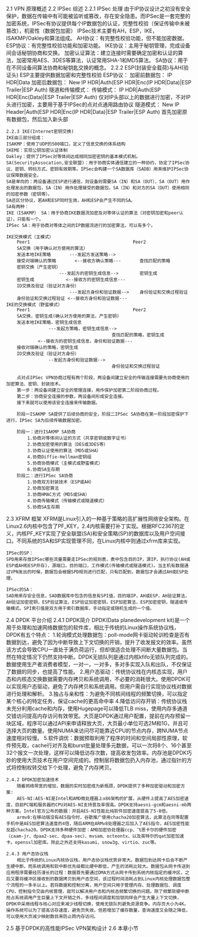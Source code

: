2.1 VPN 原理概述
2.2 IPSec 综述
	2.2.1 IPSec 处理
	由于IP协议设计之初没有安全保护，数据在传输中有可能被监听或篡改，存在安全隐患。而IPSec是一套完整的加密系统，IPSec有协议提供每个IP数据包的认证，完整性校验（保证传输中未被篡改），机密性（数据包加密）
	IPSec技术主要有AH，ESP，IKE，ISAKMP/Oakley和算法组成。
	AH协议：有完整性校验功能，但不能加密数据。
	ESP协议：有完整性校验功能和加密功能。
	IKE协议：主用于秘钥管理，完成设备间会话秘钥协商和交换。
	加密认证算法：建立连接时需要确定加密和认证的算法，加密常用AES、3DES等算法，认证常用SHA-1和MD5算法。
	SA协议：用于在不同设备间算法协商和秘钥匙交换的概念。
	2.2.2 ESP(封装安全载荷)与AH(验证头)
	ESP主要提供数据加密和完整性校验
	ESP协议：
	加密前数据包：	IP HDR|Data
	加密后数据包：	New IP HDR|Auth(ESP HDR|Enc(IP HDR|Data)|ESP Trailer|ESP Auth)
	隧道和传输模式：
	传输模式：
		IP HDR|Auth(ESP HDR|Enc(Data)|ESP Trailer|ESP Auth)
		仅对IP头部以上的数据进行加密，不对IP头进行加密，主要用于基于IPSec的点对点通用路由协议
	隧道模式：
		New IP Header|Auth(ESP HDR|Enc(IP HDR|Data)|ESP Trailer|ESP Auth)
		首先加密原有数据包，然后加入新头部

	2.2.3 IKE(Internet密钥交换)
	IKE由三部分组成：
	ISAKMP：使用了UDP的500端口，定义了信息交换的体系结构
	SKEME：实现公钥加密认证体制
	Oakley：提供了IPSec对等体间达成相同加密密钥的基本模式机制。
	SA(SecurityAssocation,安全联盟)：用于协商实体通信建立的一种协约，协定了IPSec协议、密钥、转码方式、密钥有效期等。IPSec会构建一个SA数据库（SADB）用来维护IPSec协议保障数据安全。
	SA是单向的：两设备通过ESP进行通信，则设备则需要SA（IN）和SA（OUT），SA（OUT）用作处理发出的数据包，SA（IN）用作处理接受的数据包，SA（IN）和对方的SA（OUT）使用相同的加密参数（密钥等）。
	SA还区分协议，若AH和ESP同时生效，AH和ESP会产生不同的SA。
	SA有两种：
	IKE（ISAKMP） SA：用于协商IKE数据流加密及对等体认证的算法（对密钥加密和peer认证），只能有一个。
	IPSec SA：用于协商对等体之间的IP数据流进行的加密算法，可以有多个。

	IKE交换模式（主模式）
		Peer1										Peer2
		SA交换（用于确认对方使用的算法）
		发送本地IKE策略		---发起方发送策略-->	
		接受对端确认的策略		<--接收方确认策略---		查找匹配的策略
		密钥交换（产生密钥）
						---发起方的密钥生成信息-->		密钥生成
		密钥生成			<--接收方的密钥生成信息---
		ID交换及验证（验证对方身份）
							---发起方身份和验证数据-->	身份验证和交换过程验证
		身份验证和交换过程验证	<--接收方身份和验证数据---
	IKE的交换模式（野蛮模式）
		Peer1										Peer2
		SA交换，密钥生成(确认对方使用的算法，产生密钥)
		发送本地IKE策略，密钥生成信息
					---发起方策略，密钥生成信息-->
											查找匹配的策略，密钥生成
				<--接收方的密钥生成信息，身份和验证数据---
		接收对端确认的策略，密钥生成
		ID交换及验证（验证对方身份）
					--发起方身份和验证数据-->
											身份验证和交换过程验证

		点对点IPSec VPN协商过程有两个阶段，两设备间建立安全的传输连接需要先协商使用的加密算法、密钥、封装技术。
		第一步：两设备间建立安全的管理连接，用作保护加密第二阶段协商过程。
		第二步：协商安全连接的参数，两设备间形成安全连接。
		接下来就可以使用该安全连接来传输数据。

		阶段一ISAKMP SA提供了后续协商的安全，阶段二IPSec SA协商在第一阶段加密保护下进行，IPSec SA为后续传输数据加密。

		阶段一：进行ISAKMP SA协商
			1.协商对等体间认证的方式（共享密钥或数字证书）
			2.协商加密使用的算法（DES或3DES等）
			3.协商认证使用的算法（MD5或SHA）
			4.协商Diffie-Hellman密钥组
			5.协商协商模式（主模式或野蛮模式）
			6.协商SA生存期
		阶段二：进行IPSec SA协商
			1.协商双方封装技术（ESP或AH）
			2.协商加密算法
			3.协商HMAC方式（MD5或SHA）
			4.协商传输模式（传输模式或隧道模式）
			5.协商SA生存期

2.3 XFRM 框架
	XFRM是Linux引入的一种基于策略的高扩展性网络安全架构。在Linux2.6内核中包含了PF_KEY，2.4内核需要打补丁实现。根据RFC2367的定义，内核PF_KEY实现了安全联盟(SA)和安全策略(SP)的数据库以及用户空间接口。不同系统的SA和SP实现管理不同，在Linux内核中则通过xfrm库来实现。

	IPSec的SP：
	SPD用来存放IPSec哪些流量需要走IPSec的规则表，表中包含目的IP，源IP，执行协议(AH或ESP或AH和ESP并存)，源端口，目的端口，工作模式(传输模式或隧道模式)。当主机有数据通过VPN发出的时候，数据包会根据SPD规则进行匹配，只有匹配到，数据包才会通过AH或ESP处理。

	IPSec的SA：
	SAD用来存安全信息，SAD数据库中包含的信息有SPI值，目的端IP，AH或ESP，AH验证算法，AH验证加密密钥，ESP验证算法，ESP验证加密密钥，ESP加密算法，ESP加密密钥，隧道或传输模式。SPI索引值是双方用于索引数据库，手动指定或随机生成的一个值。

2.4 DPDK 平台介绍
	2.4.1 DPDK简介
		DPDK(Data planedevelopment kit)是一个用于处理和加速网络数据包的软件库，相比于传统的Linux操作系统协议栈，DPDK有五个特点：
		1.轮询模式处理数据包：poll-mode网卡驱动轮训检查是否有数据到达，避免了因为中断导致上下文切换的开销，提升了收发报文的效率。虽然该方式会导致CPU一直处于满负荷运行，但却很适合处理不间断大量数据包。当然在特定情况下仍然支持中断。DPDK无锁队列是通过内核kfifo无锁队列完成的。数据使用生产者消费者模型，一对一，一对多，多对多实现入队和出队，不仅保证了数据的同步，也提高了性能。
		2.用户态驱动：传统协议栈在内核态实现，用户态和内核态交换数据需要内存拷贝和系统调用，不必要的消耗很大。使用DPDK可以实现用户态驱动，避免了内存拷贝和系统调用。但用户需自行实现协议栈对数据进行处理和解析。
		3.独占与亲和性：为避免不同核间线程的频繁切换，可以指定某个核心的特定任务，保证cache的更高命中率
		4.降低访问存开销：传统协议栈未充分利用cache和内存，使用Hugepage可以降低TLB miss，使用内存多通道交错访问提高内存访问有效带宽。大页是DPDK通过用户配置，提前在内存预留一块区域，程序可以通过API来申请释放大页，大页最小单位可选2M和1G，并且可选择大页的数量。使用NUMA来访问尽可能靠近CPU的节点内存，跨NUMA节点速度相对较慢。
		5.软件调优：数据预取利用了程序的时间和空间局部性原理，软件预先取，cache行对齐及和burst批量处理多元数据，可以一次将8个、16个甚至32个报文一次处理，这样可以降低访存次数，提高收发包效率。内存池是DPDK巧妙的使用大页技术在用户空间完成的。控制层将数据包扔入内存池，通过指针的方式将控制权转交给下个处理，避免了内存拷贝。

	2.4.2 DPDK加密加速技术
		随着网络带宽的增加，数据的实时加密成为新瓶颈，DPDK提供了多种加密驱动和加密方案:
		AES-NI:AES-NI是Intel和AMD微处理器上x86架构的扩展，从硬件上提高了AES加密速度，目前PC端和服务器的CPU对AES-NI支持普及率很高。DPDK支持aesni-gcm和aesni-mb两种方案。Intel官方公布的数据：开启AES-NI性能比纯软件加密速度提高了5-8倍。
		armv8:在移动端没有AES指令时，谷歌推广使用chacha20加密算法，此算法在同等配置手机中是AES加密算法速度的4倍，随后ARM在ARMv8处理器之后加入了AES指令，AES加密性能反超chacha20。DPDK支持多种硬件加密：AMD加密协处理器ccp、飞思卡尔的硬件加密（caam-jr、dpaa2-sec、dpaa-sec）、mvsam、octeontx、以及英特尔的qat加密加速卡。openssl加密库。除此之外还支持kasumi、snow3g、virtio、zuc等。

	2.4.3 用户态协议栈
		相比于传统的Linux内核协议栈，用户态协议栈优势非常大。数据包到达网卡后会不断产生硬中断，而系统调用和软中断优先级都比硬中断低，产生的消耗比较大。数据包从网卡传送到应用程序需要经历漫长的过程：数据首先要通过DMA方式从网卡传到系统内核指定的缓冲区，之后又要将缓冲区接收到的数据拷贝到用户态空间，该过程时间消耗占到Linux内核处理数据包整个流程的一多半以上。若将数据和控制分离，用户空间只用于管理内存、处理数据包、调度CPU，控制指令交由内核管理，就可以解决用户态和内核态频繁切换的问题。除了频繁软硬中断抢占系统调用产生巨量上下文开销之外，多线程间调度和加锁同样会产生大量上下文切换，DPDK中采用线程与核心对应来减少线程切换，使用无锁队列避免资源竞争。内存页大小为4K。操作系统可以为了提高访存速度，避免页失效，但若增加了缓存数量，查询速度又会随之降低，可以使用大页减少映射数目来防止跨内存访问。
2.5 基于DPDK的高性能IPSec VPN架构设计
2.6 本章小节


















